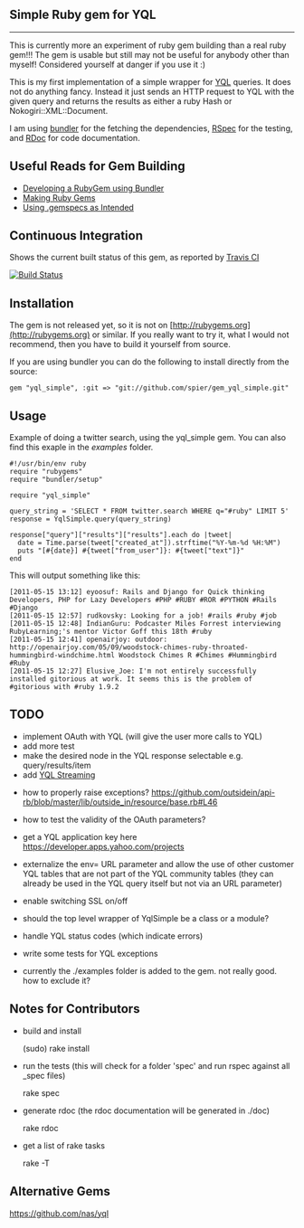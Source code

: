 Simple Ruby gem for YQL
-----------------------
-----------------------

This is currently more an experiment of ruby gem building than a real ruby gem!!! The gem is usable but still may not be useful for anybody other than myself! Considered yourself at danger if you use it :)

This is my first implementation of a simple wrapper for [YQL](http://developer.yahoo.com/yql/) queries. It does not do anything fancy. Instead it just sends an HTTP request to YQL with the given query and returns the results as either a ruby Hash or Nokogiri::XML::Document.

I am using [bundler](http://gembundler.com) for the fetching the dependencies, [RSpec](http://relishapp.com/rspec) for the testing, and [RDoc](http://rdoc.sourceforge.net/doc/index.html) for code documentation.


Useful Reads for Gem Building
-----------------------------

* [Developing a RubyGem using Bundler](https://github.com/radar/guides/blob/master/gem-development.md)
* [Making Ruby Gems](http://timelessrepo.com/making-ruby-gems)
* [Using .gemspecs as Intended](http://yehudakatz.com/2010/04/02/using-gemspecs-as-intended/)


Continuous Integration
-----------------------------

Shows the current built status of this gem, as reported by [Travis CI](http://travis-ci.org/)

[![Build Status](https://secure.travis-ci.org/spier/gem_yql_simple.png)](http://travis-ci.org/spier/gem_yql_simple)


Installation
-----------------------------

The gem is not released yet, so it is not on [http://rubygems.org](http://rubygems.org) or similar.
If you really want to try it, what I would not recommend, then you have to build it yourself from source.

If you are using bundler you can do the following to install directly from the source:

	gem "yql_simple", :git => "git://github.com/spier/gem_yql_simple.git"
	
Usage
-----------------------------

Example of doing a twitter search, using the yql_simple gem. You can also find this exaple in the *examples* folder.

	#!/usr/bin/env ruby
	require "rubygems"
	require "bundler/setup"

	require "yql_simple"

	query_string = 'SELECT * FROM twitter.search WHERE q="#ruby" LIMIT 5'
	response = YqlSimple.query(query_string)

	response["query"]["results"]["results"].each do |tweet| 
	  date = Time.parse(tweet["created_at"]).strftime("%Y-%m-%d %H:%M")  
	  puts "[#{date}] #{tweet["from_user"]}: #{tweet["text"]}"
	end
		
This will output something like this:

	[2011-05-15 13:12] eyoosuf: Rails and Django for Quick thinking Developers, PHP for Lazy Developers #PHP #RUBY #ROR #PYTHON #Rails #Django
	[2011-05-15 12:57] rudkovsky: Looking for a job! #rails #ruby #job
	[2011-05-15 12:48] IndianGuru: Podcaster Miles Forrest interviewing RubyLearning;'s mentor Victor Goff this 18th #ruby
	[2011-05-15 12:41] openairjoy: outdoor: http://openairjoy.com/05/09/woodstock-chimes-ruby-throated-hummingbird-windchime.html Woodstock Chimes R #Chimes #Hummingbird #Ruby
	[2011-05-15 12:27] Elusive_Joe: I'm not entirely successfully installed gitorious at work. It seems this is the problem of #gitorious with #ruby 1.9.2
	

TODO
-----------------------------

* implement OAuth with YQL (will give the user more calls to YQL)
* add more test
* make the desired node in the YQL response selectable e.g. query/results/item
* add [YQL Streaming](http://developer.yahoo.com/yql/guide/yql-odt-streaming.html) 

- how to properly raise exceptions?
	https://github.com/outsidein/api-rb/blob/master/lib/outside_in/resource/base.rb#L46	
- how to test the validity of the OAuth parameters?
- get a YQL application key here
	https://developer.apps.yahoo.com/projects

- externalize the env= URL parameter and allow the use of other customer YQL tables that are not part of the YQL community tables (they can already be used in the YQL query itself but not via an URL parameter)
- enable switching SSL on/off
- should the top level wrapper of YqlSimple be a class or a module?
- handle YQL status codes (which indicate errors)
- write some tests for YQL exceptions
- currently the ./examples folder is added to the gem. not really good. how to exclude it?


Notes for Contributors
-----------------------------

* build and install

	(sudo) rake install

* run the tests (this will check for a folder 'spec' and run rspec against all _spec files)

	rake spec
	
* generate rdoc (the rdoc documentation will be generated in ./doc)

	rake rdoc

* get a list of rake tasks

	rake -T

	
Alternative Gems
-----------------------------

https://github.com/nas/yql
